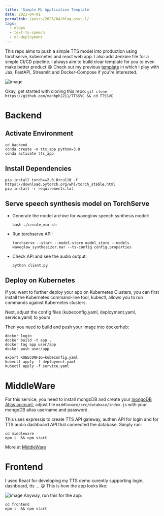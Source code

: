 ```yaml
---
title: 'Simple ML Application Template'
date: 2023-04-01
permalink: /posts/2023/04/blog-post-1/
tags:
  - mlops
  - text-to-speech
  - ml-deployment
---
```


This repo aims to push a simple TTS model into production using torchserve, kubernetes and react web app. I also add Jenkine file for a simple CI/CD pipeline. I always aim to build clear template for you to even make better product :smile: Check out my previous [template](https://github.com/manhph2211/Image-Generation-App) in which I play with Jax, FastAPI, Streamlit and Docker-Compose if you're interested. 

![image](https://github.com/manhph2211/TTSSVC/assets/61444616/1cfdec96-fbba-4626-9751-c982163f3118)

Okay, get started with cloning this repo: 
```git clone https://github.com/manhph2211/TTSSVC && cd TTSSVC```

# Backend  

## Activate Environment

```
cd backend
conda create -n tts_app python=3.8
conda activate tts_app
```

## Install Dependencies

```
pip install torch==2.0.0+cu118 -f https://download.pytorch.org/whl/torch_stable.html
pip install -r requirements.txt
```

## Serve speech synthesis model on TorchServe

* Generate the model archive for waveglow speech synthesis model:

   ```
   bash ./create_mar.sh
   ```

* Run torchserve API:
   ```
   torchserve --start --model-store model_store --models waveglow_synthesizer.mar --ts-config config.properties
   ```

* Check API and see the audio output:

   ```
   python client.py
   ```

## Deploy on Kubernetes

If you want to further deploy your app on Kubernetes Clusters, you can first install the Kubernetes command-line tool, kubectl, allows you to run commands against Kubernetes clusters.

Next, adjust the config files (kubeconfig.yaml, deployment.yaml, service.yaml) to yours

Then you need to build and push your image into dockerhub:

```
docker login
docker build -t app . 
docker tag app user/app 
docker push user/app
```


```
export KUBECONFIG=kubeconfig.yaml 
kubectl apply -f deployment.yaml 
kubectl apply -f service.yaml 
```

# MiddleWare 

For this service, you need to install mongoDB and create your [mongoDB Atlas account](https://www.mongodb.com/atlas/database), adjust file `middleware/src/database/index.js` with your mongoDB atlas username and password. 

This uses expressjs to create TTS API gateway, authen API for login and for TTS audio dashboard API that connected the database. Simply run:
```
cd middleware
npm i  && npm start
```

More at [MiddleWare](https://github.com/manhph2211/TTSSVC/tree/main/middleware)

# Frontend 

I used React for developing my TTS demo curently supporting login, dashboard, tts ... :smiley:
This is how the app looks like:

![image](https://github.com/manhph2211/TTSSVC/assets/61444616/7127216a-ecdf-49af-8c2e-7af24db0ebe6)
Anyway, run this for the app: 

```
cd frontend
npm i  && npm start
```


